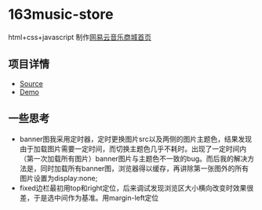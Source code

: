 # 163music-store

html+css+javascript 制作[网易云音乐商城首页](https://music.163.com/store/product)

## 项目详情

- [Source](https://github.com/zengtv/163music-store/blob/master/index.html)
- [Demo](http://zengtv.com/163music-store/)

## 一些思考

- banner图我采用定时器，定时更换图片src以及两侧的图片主题色，结果发现由于加载图片需要一定时间，而切换主题色几乎不耗时。出现了一定时间内（第一次加载所有图片）banner图片与主题色不一致的bug。而后我的解决方法是，同时加载所有banner图，浏览器得以缓存，再讲除第一张图外的所有图片设置为display:none;
- fixed边栏最初用top和right定位，后来调试发现浏览区大小横向改变时效果很差，于是选中间作为基准。用margin-left定位
